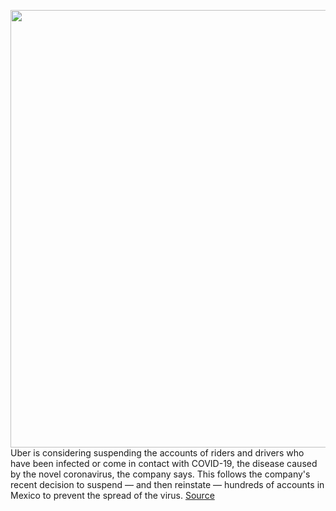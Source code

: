 <img src='https://cdn.vox-cdn.com/thumbor/DbD__ZnGYI9NDoQh-YgeNTP2yQk=/0x0:2040x1360/1200x800/filters:focal(857x517:1183x843)/cdn.vox-cdn.com/uploads/chorus_image/image/66482441/acastro_180927_1777_uber_0002.0.jpg' width='700px' /><br/>
Uber is considering suspending the accounts of riders and drivers who have been infected or come in contact with COVID-19, the disease caused by the novel coronavirus, the company says. This follows the company's recent decision to suspend — and then reinstate — hundreds of accounts in Mexico to prevent the spread of the virus.
<a href='https://www.theverge.com/2020/3/11/21174693/uber-coronavirus-suspend-account-rider-driver-health-covid19'> Source <a/>